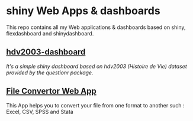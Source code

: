 # shiny Web Apps & dashboards
This repo contains all my Web applications & dashboards based on shiny, flexdashboard and shinydashboard.

## [hdv2003-dashboard](https://github.com/bervelin-lumesa/shiny-dashboards/tree/main/hdv2003-dashboard)
_It's a simple shiny dashboard based on hdv2003 (Histoire de Vie) dataset provided by the questionr package._


## [File Convertor Web App](https://github.com/bervelin-lumesa/shiny-dashboards/tree/main/hdv2003-dashboard)
This App helps you to convert your file from one format to another such : Excel, CSV, SPSS and Stata

